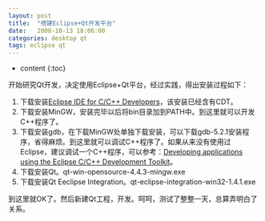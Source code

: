 ```yaml
---
layout: post
title:  "搭建Eclipse+Qt开发平台"
date:   2008-10-13 18:06:00
categories: desktop qt
tags: eclipse qt
---
```


* content
{:toc}

开始研究Qt开发，决定使用Eclipse+Qt平台，经过实践，得出安装过程如下：
1. 下载安装[Eclipse IDE for C/C++ Developers](http://www.eclipse.org/downloads/download.php?file=/technology/epp/downloads/release/ganymede/SR1/eclipse-cpp-ganymede-SR1-win32.zip)，该安装已经含有CDT。
2. 下载安装MinGW，安装完毕以后将bin目录加到PATH中。到这里就可以开发C++程序了。
3. 下载安装gdb，在下载MinGW处单独下载安装，可以下载gdb-5.2.1安装程序，省得麻烦。到这里就可以调试C++程序了。如果从来没有使用过Eclipse，建议调试一个C++程序，可以参考：[Developing applications using the Eclipse C/C++ Development Toolkit](http://www.ibm.com/developerworks/opensource/library/os-eclipse-stlcdt/)。
4. 下载安装Qt。qt-win-opensource-4.4.3-mingw.exe
5. 下载安装Qt Eeclipse Integration。qt-eclipse-integration-win32-1.4.1.exe

到这里就OK了。然后新建Qt工程，开发。呵呵，测试了整整一天，总算弄明白了关系。